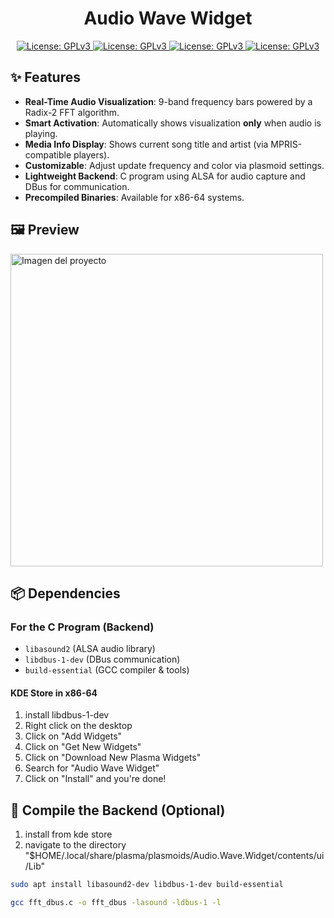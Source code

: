 <div align="center">
  <h1>Audio Wave Widget</h1>
  <a href="https://kde.org">
  <img src="https://img.shields.io/badge/KDE_Plasma-6.1+-blue?style=flat&logo=kde" alt="License: GPLv3">
</a>
 <a href="https://www.gnu.org/licenses/gpl-3.0.html">
  <img src="https://img.shields.io/badge/License-GPLv3-blue.svg" alt="License: GPLv3">
</a>
  <a href="https://www.paypal.com/paypalme/zayronxio">
  <img src="https://img.shields.io/badge/donate-PayPal-%2337a556" alt="License: GPLv3">
</a>
  </a>
  <a href="https://store.kde.org/p/2142681">
  <img src="https://img.shields.io/badge/KDE%20Plasma-1D99F3?logo=kdeplasma&logoColor=fff" alt="License: GPLv3">
</a></div>

## ✨ Features
- **Real-Time Audio Visualization**: 9-band frequency bars powered by a Radix-2 FFT algorithm.
- **Smart Activation**: Automatically shows visualization **only** when audio is playing.
- **Media Info Display**: Shows current song title and artist (via MPRIS-compatible players).
- **Customizable**: Adjust update frequency and color via plasmoid settings.
- **Lightweight Backend**: C program using ALSA for audio capture and DBus for communication.
- **Precompiled Binaries**: Available for x86-64 systems.

## 🖼️ Preview
<img src="https://raw.githubusercontent.com/zayronxio/Audio-Wave-Widget/main/img/preview.jpg" alt="Imagen del proyecto" width="500"/>

## 📦 Dependencies
### For the C Program (Backend)
- `libasound2` (ALSA audio library)
- `libdbus-1-dev` (DBus communication)
- `build-essential` (GCC compiler & tools)

#### KDE Store in x86-64
1. install libdbus-1-dev
2. Right click on the desktop
3. Click on "Add Widgets"
4. Click on "Get New Widgets"
5. Click on "Download New Plasma Widgets"
6. Search for "Audio Wave Widget"
7. Click on "Install" and you're done!

## 🔧 Compile the Backend (Optional)
1. install from kde store
2. navigate to the directory "$HOME/.local/share/plasma/plasmoids/Audio.Wave.Widget/contents/ui/Lib"
```bash
sudo apt install libasound2-dev libdbus-1-dev build-essential

gcc fft_dbus.c -o fft_dbus -lasound -ldbus-1 -l
